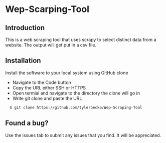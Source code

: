 # Wep-Scarping-Tool
## Introduction
This is a web scraping tool that uses scrapy to select distinct data from a website. The output will get put in a csv file.

## Installation

Install the software to your local system using GitHub clone

* Navigate to the Code button
* Copy the URL either SSH or HTTPS
* Open termial and navigate to the directory the clone will go in
* Write git clone and paste the URL

```bash
  $ git clone https://github.com/tylerbeckb/Wep-Scraping-Tool
```

## Found a bug?

Use the issues tab to submit any issues that you find. It will be appreciated.

